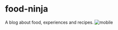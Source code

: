 # food-ninja
A blog about food, experiences and recipes.
![mobile](https://user-images.githubusercontent.com/74766978/154859766-93d06d80-4e4b-45c8-a15b-33621c56f135.png)
